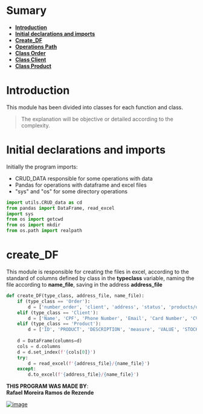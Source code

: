 # Sumary
- **[Introduction](#introduction)**
- **[Initial declarations and imports](#initial-declarations-and-imports)**
- **[Create_DF](#create-df)**
- **[Operations Path](#register)**
- **[Class Order](#register)**
- **[Class Client](#register)**
- **[Class Product](#register)**



# Introduction
This module has been divided into classes for each function and class.
> The explanation will be objective or detailed according to the complexity.

# Initial declarations and imports
Initially the program imports:
- CRUD_DATA responsible for some operations with data
- Pandas for operations with dataframe and excel files
- "sys" and "os" for some directory operations

```python
import utils.CRUD_data as cd
from pandas import DataFrame, read_excel
import sys
from os import getcwd
from os import mkdir
from os.path import realpath 
```


# create_DF
This module is responsible for creating the files in excel, according to the standard of columns defined by class in the **typeclass** variable, naming the file according to **name_file**, saving in the address **address_file**
```python
def create_DF(type_class, address_file, name_file):
    if (type_class == 'Order'):
        d = ['number_order', 'client', 'address', 'status', 'products/qnt/value', 'value', 'payment_form', 'card_number', 'date']
    elif (type_class == 'Client'):
        d = ['Name', 'CPF', 'Phone Number', 'Email', 'Card Number', 'CVV', 'Expiration Date', 'Address', 'Number', 'District', 'City', 'State']
    elif (type_class == 'Product'):
        d = ['ID', 'PRODUCT', 'DESCRIPTION', 'measure', 'VALUE', 'STOCK', 'SELLS', 'PRICE']
       
    d = DataFrame(columns=d)
    cols = d.columns
    d = d.set_index(f'{cols[0]}')
    try:
        d = read_excel(f'{address_file}/{name_file}')
    except:
        d.to_excel(f'{address_file}/{name_file}')
```



**THIS PROGRAM WAS MADE BY**:<br>
**Rafael Moreira Ramos de Rezende** 

 [![image](https://user-images.githubusercontent.com/100146657/159492505-d6134d9b-7d19-43ee-9e30-72be719d69f4.png)](https://www.linkedin.com/in/rafael-moreira-ramos-de-rezende-16420b21b/)
